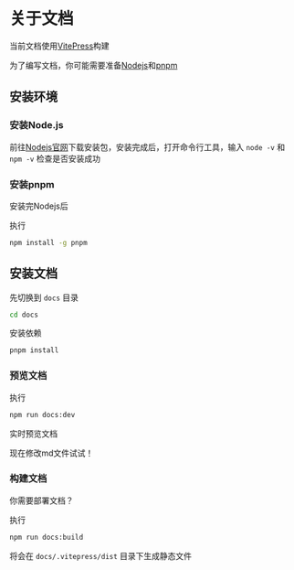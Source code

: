 # 关于文档

当前文档使用[VitePress](https://vitepress.dev/)构建

为了编写文档，你可能需要准备[Nodejs](https://nodejs.org/)和[pnpm](https://pnpm.io/)

## 安装环境

### 安装Node.js

前往[Nodejs官网](https://nodejs.org/)下载安装包，安装完成后，打开命令行工具，输入 `node -v` 和 `npm -v` 检查是否安装成功

### 安装pnpm

安装完Nodejs后

执行

```bash
npm install -g pnpm
```

## 安装文档

先切换到 `docs` 目录

```bash
cd docs
```

安装依赖

```bash
pnpm install
```

### 预览文档

执行

```bash
npm run docs:dev
```

实时预览文档

现在修改md文件试试！

### 构建文档

你需要部署文档？

执行

```bash
npm run docs:build
```

将会在 `docs/.vitepress/dist` 目录下生成静态文件
